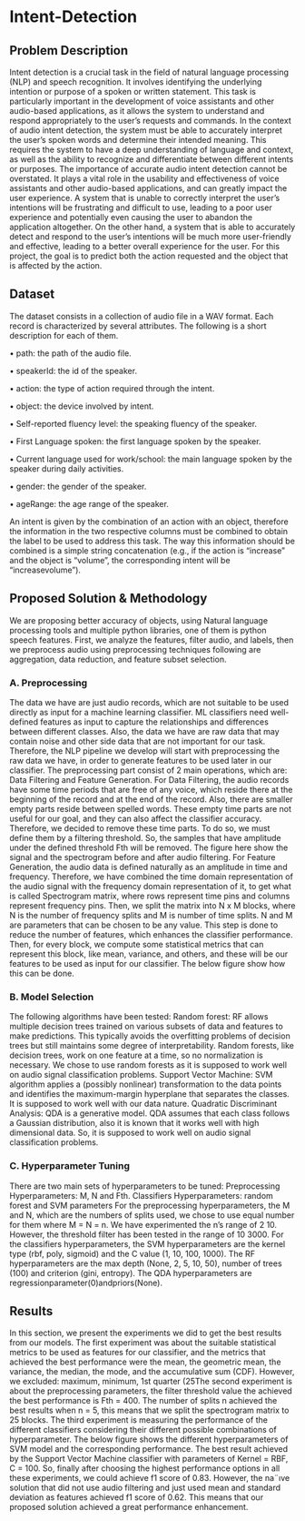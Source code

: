 # Intent-Detection
## Problem Description
Intent detection is a crucial task in the field of natural language processing (NLP) and speech recognition. It involves identifying the underlying intention or purpose of a spoken or written statement. This task is particularly important in the development of voice assistants and other audio-based applications, as it allows the system to understand and respond appropriately to the user’s requests and commands. In the context of audio intent detection, the system must be able to accurately interpret the user’s spoken words and determine their intended meaning. This requires the system to have a deep understanding of language and context, as well as the ability to recognize and differentiate between different intents or purposes. The importance of accurate audio intent detection cannot be overstated. It plays a vital role in the usability and effectiveness of voice assistants and other audio-based applications, and can greatly impact the user experience. A system that is unable to correctly interpret the user’s intentions will be frustrating and difficult to use, leading to a poor user experience and potentially even causing the user to abandon the application altogether. On the other hand, a system that is able to accurately detect and respond to the user’s intentions will be much more user-friendly and effective, leading to a better overall experience for the user. For this project, the goal is to predict both the action requested and the object that is affected by the action.

## Dataset
The dataset consists in a collection of audio file in a WAV format. Each record is characterized by several attributes. The following is a short description for each of them.

• path: the path of the audio file.

• speakerId: the id of the speaker.

• action: the type of action required through the intent.


• object: the device involved by intent.

• Self-reported fluency level: the speaking fluency of the speaker.

• First Language spoken: the first language spoken by the speaker.

• Current language used for work/school: the main language spoken by the speaker during daily activities.

• gender: the gender of the speaker.

• ageRange: the age range of the speaker.

An intent is given by the combination of an action with an object, therefore the information in the two respective columns must be combined to obtain the label to be used to address this task. The way this
information should be combined is a simple string concatenation (e.g., if the action is “increase” and the object is “volume”, the corresponding intent will be “increasevolume”).

## Proposed Solution & Methodology
We are proposing better accuracy of objects, using Natural language processing tools and multiple python libraries, one of them is python speech features. First, we analyze the features, filter audio, and labels, then we preprocess audio using preprocessing techniques following are aggregation, data reduction, and feature subset selection.

### A. Preprocessing
The data we have are just audio records, which are not suitable to be used directly as input for a machine learning classifier. ML classifiers need well-defined features as input to capture the  relationships and differences between different classes. Also, the data we have are raw data that may contain noise and other side data that are not important for our task. Therefore, the NLP pipeline we develop will start with preprocessing the raw data we have, in order to generate features to be used later in our classifier. The preprocessing part consist of 2 main operations, which are: Data Filtering and Feature Generation. For Data Filtering, the audio records have some time periods that are free of any voice, which reside there at the beginning of the record and at the end of the record. Also, there are smaller empty parts reside between spelled words. These empty time parts are not useful for our goal, and they can also affect the classifier accuracy. Therefore, we decided to remove these time parts. To do so, we must define them by a filtering threshold. So, the samples that have amplitude under the defined threshold Fth will be removed. The figure here show the signal and the spectrogram before and after audio filtering. For Feature Generation, the audio data is defined naturally as an amplitude in time and frequency. Therefore, we have combined the time domain representation of the audio signal with the frequency domain representation of it, to get what is called Spectrogram matrix, where rows represent time pins and columns represent frequency pins. Then, we split the matrix into N x M blocks, where N is the number of frequency splits and M is number of time splits. N and M are parameters that can be chosen to be any value. This step is done to reduce the number of features, which enhances the classifier performance. Then, for every block, we compute some statistical metrics that can represent this block, like mean, variance, and others, and these will be our features to be used as input for our classifier. The below figure show how this can be done.

### B. Model Selection
The following algorithms have been tested: Random forest: RF allows multiple decision trees trained on various subsets of data and features to make predictions. This typically avoids the overfitting problems of decision trees but still maintains some degree of interpretability. Random forests, like decision trees, work on one feature at a time, so no normalization is necessary. We chose to use random forests as it is supposed to work well on audio signal classification problems. Support Vector Machine: SVM algorithm applies a (possibly nonlinear) transformation to the data points and identifies the maximum-margin hyperplane that separates the classes. It is supposed to work well with our data nature. Quadratic Discriminant Analysis: QDA is a generative model. QDA assumes that each class follows a Gaussian distribution, also it is known that it works well with high dimensional data. So, it is supposed to work well on audio signal classification problems.

### C. Hyperparameter Tuning
There are two main sets of hyperparameters to be tuned: Preprocessing Hyperparameters: M, N and Fth. Classifiers Hyperparameters: random forest and SVM parameters For the preprocessing hyperparameters, the M and N, which are the numbers of splits used, we chose to use equal number for them where M = N = n. We have experimented the n’s range of 2 10. However, the threshold filter has been tested in the range of 10 3000. For the classifiers hyperparameters, the SVM hyperparameters are the kernel type (rbf, poly, sigmoid) and the C value (1, 10, 100, 1000). The RF hyperparameters are the max depth (None, 2, 5, 10, 50), number of trees (100) and criterion (gini, entropy). The QDA hyperparameters are regressionparameter(0)andpriors(None).

## Results
In this section, we present the experiments we did to get the best results from our models. The first experiment was about the suitable statistical metrics to be used as features for our classifier, and the metrics that achieved the best performance were the mean, the geometric mean, the variance, the median, the mode, and the accumulative sum (CDF). However, we excluded: maximum, minimum, 1st quarter (25The second experiment is about the preprocessing parameters, the filter threshold value the achieved the best performance is Fth = 400. The number of splits n achieved the best results when n = 5, this means that we split the spectrogram matrix to 25 blocks. The third experiment is measuring the performance of the different classifiers considering their different possible combinations of hyperparameter. The below figure shows the different hyperparameters of SVM model and the corresponding performance. The best result achieved by the Support Vector Machine classifier with parameters of Kernel = RBF, C = 100.
So, finally after choosing the highest performance options in all these experiments, we could achieve f1 score of 0.83. However, the na¨ıve solution that did not use audio filtering and just used mean and standard deviation as features achieved f1 score of 0.62. This means that our proposed solution achieved a great performance enhancement.

